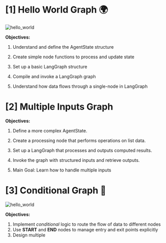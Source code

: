 # [1] Hello World Graph 🌍

![hello_world](./assets/image.png)

**Objectives:**

1. Understand and define the AgentState structure

2. Create simple node functions to process and update state

3. Set up a basic LangGraph structure

4. Compile and invoke a LangGraph graph

5. Understand how data flows through a single-node in LangGraph


# [2] Multiple Inputs Graph

**Objectives:**

1. Define a more complex AgentState.

2. Create a processing node that performs operations on list data.

3. Set up a LangGraph that processes and outputs computed results.

4. Invoke the graph with structured inputs and retrieve outputs.

5. Main Goal: Learn how to handle multiple inputs

# [3] Conditional Graph 🚧

![hello_world](./assets/conditional_graph.pngconditional_graph.png)

**Objectives:**

1. Implement *conditional* logic to route the flow of data to different nodes  
2. Use **START** and **END** nodes to manage entry and exit points explicitly  
3. Design multiple
